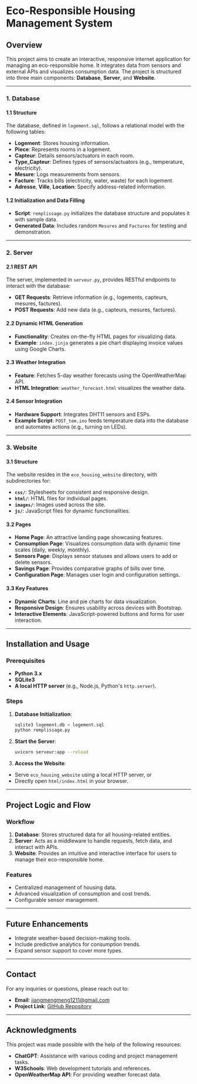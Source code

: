 # **Eco-Responsible Housing Management System**

## **Overview**
This project aims to create an interactive, responsive internet application for managing an eco-responsible home. It integrates data from sensors and external APIs and visualizes consumption data. The project is structured into three main components: **Database**, **Server**, and **Website**.

---

### **1. Database**

#### **1.1 Structure**
The database, defined in `logement.sql`, follows a relational model with the following tables:
- **Logement**: Stores housing information.
- **Piece**: Represents rooms in a logement.
- **Capteur**: Details sensors/actuators in each room.
- **Type_Capteur**: Defines types of sensors/actuators (e.g., temperature, electricity).
- **Mesure**: Logs measurements from sensors.
- **Facture**: Tracks bills (electricity, water, waste) for each logement.
- **Adresse**, **Ville**, **Location**: Specify address-related information.

#### **1.2 Initialization and Data Filling**
- **Script**: `remplissage.py` initializes the database structure and populates it with sample data.
- **Generated Data**: Includes random `Mesures` and `Factures` for testing and demonstration.

---

### **2. Server**

#### **2.1 REST API**
The server, implemented in `serveur.py`, provides RESTful endpoints to interact with the database:
- **GET Requests**: Retrieve information (e.g., logements, capteurs, mesures, factures).
- **POST Requests**: Add new data (e.g., capteurs, mesures, factures).

#### **2.2 Dynamic HTML Generation**
- **Functionality**: Creates on-the-fly HTML pages for visualizing data.
- **Example**: `index.jinja` generates a pie chart displaying invoice values using Google Charts.

#### **2.3 Weather Integration**
- **Feature**: Fetches 5-day weather forecasts using the OpenWeatherMap API.
- **HTML Integration**: `weather_forecast.html` visualizes the weather data.

#### **2.4 Sensor Integration**
- **Hardware Support**: Integrates DHT11 sensors and ESPs.
- **Example Script**: `POST_tem.ino` feeds temperature data into the database and automates actions (e.g., turning on LEDs).

---

### **3. Website**

#### **3.1 Structure**
The website resides in the `eco_housing_website` directory, with subdirectories for:
- **`css/`**: Stylesheets for consistent and responsive design.
- **`html/`**: HTML files for individual pages.
- **`images/`**: Images used across the site.
- **`js/`**: JavaScript files for dynamic functionalities.

#### **3.2 Pages**
- **Home Page**: An attractive landing page showcasing features.
- **Consumption Page**: Visualizes consumption data with dynamic time scales (daily, weekly, monthly).
- **Sensors Page**: Displays sensor statuses and allows users to add or delete sensors.
- **Savings Page**: Provides comparative graphs of bills over time.
- **Configuration Page**: Manages user login and configuration settings.

#### **3.3 Key Features**
- **Dynamic Charts**: Line and pie charts for data visualization.
- **Responsive Design**: Ensures usability across devices with Bootstrap.
- **Interactive Elements**: JavaScript-powered buttons and forms for user interaction.

---

## **Installation and Usage**

### **Prerequisites**
- **Python 3.x**
- **SQLite3**
- **A local HTTP server** (e.g., Node.js, Python's `http.server`).

### **Steps**

1. **Database Initialization**:
    ```bash
    sqlite3 logement.db < logement.sql
    python remplissage.py
    ```

2. **Start the Server**:
    ```bash
    uvicorn serveur:app --reload
    ```

3. **Access the Website**:
 - Serve `eco_housing_website` using a local HTTP server, or
 - Directly open `html/index.html` in your browser.

---

## **Project Logic and Flow**

### **Workflow**
1. **Database**: Stores structured data for all housing-related entities.
2. **Server**: Acts as a middleware to handle requests, fetch data, and interact with APIs.
3. **Website**: Provides an intuitive and interactive interface for users to manage their eco-responsible home.

### **Features**
- Centralized management of housing data.
- Advanced visualization of consumption and cost trends.
- Configurable sensor management.

---

## **Future Enhancements**
- Integrate weather-based decision-making tools.
- Include predictive analytics for consumption trends.
- Expand sensor support to cover more types.

---

## **Contact**
For any inquiries or questions, please reach out to:
- **Email**: [jiangmengmeng1211@gmail.com](mailto:jiangmengmeng1211@gmail.com)
- **Project Link**: [GitHub Repository](https://github.com/jiangmengmeng/Eco-Housing-Management)

---

## **Acknowledgments**
This project was made possible with the help of the following resources:
- **ChatGPT**: Assistance with various coding and project management tasks.
- **W3Schools**: Web development tutorials and references.
- **OpenWeatherMap API**: For providing weather forecast data.